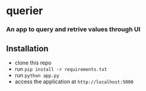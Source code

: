 # querier

### An app to query and retrive values through UI

## Installation

* clone this repo
* run `pip install -r requirements.txt`
* run `python app.py`
* access the application at `http://localhost:5000`

